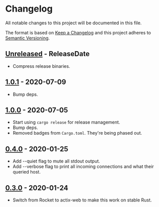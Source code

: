 # Changelog

All notable changes to this project will be documented in this file.

The format is based on [Keep a Changelog](http://keepachangelog.com/)
and this project adheres to [Semantic Versioning](http://semver.org/).

<!-- next-header -->

## [Unreleased] - ReleaseDate
- Compress release binaries.

## [1.0.1] - 2020-07-09
- Bump deps.

## [1.0.0] - 2020-07-05
- Start using `cargo release` for release management.
- Bump deps.
- Removed badges from `Cargo.toml`. They're being phased out.

## [0.4.0] - 2020-01-25
- Add --quiet flag to mute all stdout output.
- Add --verbose flag to print all incoming connections and what their queried host.

## [0.3.0] - 2020-01-24
- Switch from Rocket to actix-web to make this work on stable Rust.

<!-- next-url -->
[Unreleased]: https://github.com/svenstaro/proby/compare/v1.0.1...HEAD
[1.0.1]: https://github.com/svenstaro/proby/compare/v1.0.0...v1.0.1
[1.0.0]: https://github.com/svenstaro/proby/compare/0.4.0...v1.0.0
[0.4.0]: https://github.com/svenstaro/proby/compare/0.3.0...0.4.0
[0.3.0]: https://github.com/svenstaro/proby/compare/0.2.0...0.3.0
